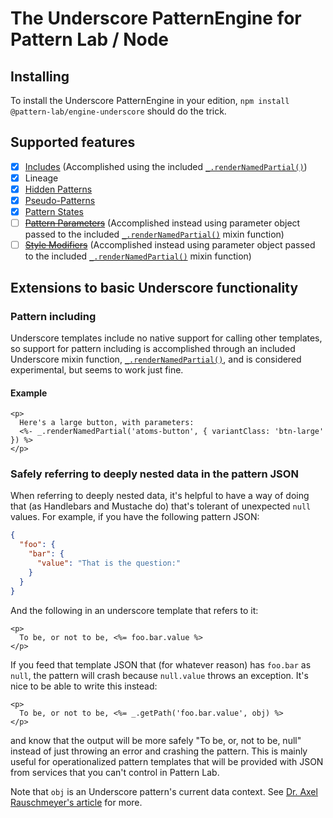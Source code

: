 # The Underscore PatternEngine for Pattern Lab / Node

## Installing

To install the Underscore PatternEngine in your edition, `npm install @pattern-lab/engine-underscore` should do the trick.

## Supported features

* [x] [Includes](https://patternlab.io/docs/including-patterns/) (Accomplished using the included [`_.renderNamedPartial()`](https://github.com/pattern-lab/patternlab-node/blob/master/packages/engine-underscore/lib/engine_underscore.js#L54-L60))
* [x] Lineage
* [x] [Hidden Patterns](https://patternlab.io/docs/hiding-patterns-in-the-navigation/)
* [x] [Pseudo-Patterns](https://patternlab.io/docs/using-pseudo-patterns/)
* [x] [Pattern States](https://patternlab.io/docs/using-pattern-states/)
* [ ] ~~[Pattern Parameters](https://patternlab.io/docs/using-pattern-parameters/)~~ (Accomplished instead using parameter object passed to the included [`_.renderNamedPartial()`](https://github.com/pattern-lab/patternlab-node/blob/master/packages/engine-underscore/lib/engine_underscore.js#L54-L60) mixin function)
* [ ] ~~[Style Modifiers](https://github.com/pattern-lab/patternlab-node/issues/1177)~~ (Accomplished instead using parameter object passed to the included [`_.renderNamedPartial()`](https://github.com/pattern-lab/patternlab-node/blob/master/packages/engine-underscore/lib/engine_underscore.js#L54-L60) mixin function)

## Extensions to basic Underscore functionality

### Pattern including

Underscore templates include no native support for calling other templates, so support for pattern including is accomplished through an included Underscore mixin function, [`_.renderNamedPartial()`](https://github.com/pattern-lab/patternlab-node/blob/master/packages/engine-underscore/lib/engine_underscore.js#L54-L60), and is considered experimental, but seems to work just fine.

#### Example

```
<p>
  Here's a large button, with parameters:
  <%- _.renderNamedPartial('atoms-button', { variantClass: 'btn-large' }) %>
</p>
```

### Safely referring to deeply nested data in the pattern JSON

When referring to deeply nested data, it's helpful to have a way of doing that (as Handlebars and Mustache do) that's tolerant of unexpected `null` values. For example, if you have the following pattern JSON:

```json
{
  "foo": {
    "bar": {
      "value": "That is the question:"
    }
  }
}
```

And the following in an underscore template that refers to it:

```
<p>
  To be, or not to be, <%= foo.bar.value %>
</p>
```

If you feed that template JSON that (for whatever reason) has `foo.bar` as `null`, the pattern will crash because `null.value` throws an exception. It's nice to be able to write this instead:

```
<p>
  To be, or not to be, <%= _.getPath('foo.bar.value', obj) %>
</p>
```

and know that the output will be more safely "To be, or, not to be, null" instead of just throwing an error and crashing the pattern. This is mainly useful for operationalized pattern templates that will be provided with JSON from services that you can't control in Pattern Lab.

Note that `obj` is an Underscore pattern's current data context. See [Dr. Axel Rauschmeyer's article](https://2ality.com/2012/06/underscore-templates.html) for more.
